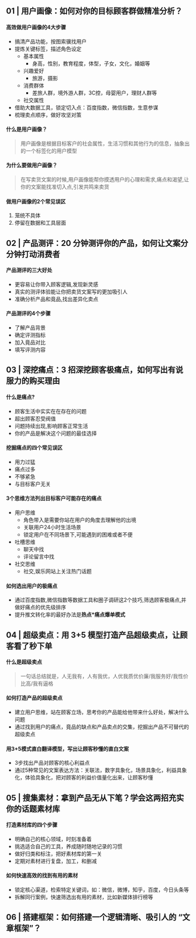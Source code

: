 ## 01 | 用户画像：如何对你的目标顾客群做精准分析？

#### 高效做用户画像的4大步骤
- 搞清产品功能，按图索骥找用户
- 提炼关键标签，描述角色设定
    - 基本属性
        - 身高，性别，教育程度，体型，子女，文化，婚姻等
    - 兴趣爱好
        - 旅游，摄影
    - 消费群体
        - 差旅人群，境外游人群，3C控，母婴用户，理财人群等
    - 社交属性
- 借助大数据工具，锁定切入点：百度指数，微信指数，生意参谋
- 梳理卖点顺序，做好攻坚对策

#### 什么是用户画像？
> 用户画像是根据目标客户的社会属性，生活习惯和其他行为的信息，抽象出的一个标签化的用户模型

#### 为什么要做用户画像？
> 在写卖货文案的时候,用户画像能帮你摸透用户的心理和需求,痛点和渴望,让你的文案能找准切入点,引发共鸣来卖货
#### 做用户画像的2个常见误区
1. 笼统不具体
2. 停留在数据和工具层面


## 02 | 产品测评：20 分钟测评你的产品，如何让文案分分钟打动消费者
#### 产品测评的三大好处
- 更容易让你带入顾客逻辑,发现新灵感
- 真实的测评体验能让你把卖货文案写的更加吸引人
- 准确分析产品和竟品,找出差异化卖点

#### 产品测评的4个步骤
- 了解产品背景
- 确定评测指标
- 加入竟品对比
- 填写评测内容

## 03 | 深挖痛点：3 招深挖顾客极痛点，如何写出有说服力的购买理由
#### 什么是痛点?
- 顾客生活中实实在在存在的问题
- 超出顾客忍受阀值
- 问题持续出现,影响顾客正常生活
- 你的产品是解决这个问题的最佳选择

#### 挖掘痛点的四个常见误区
- 用力过猛
- 痛点过多
- 不够紧急
- 与目标客户无关

#### 3个思维方法列出目标客户可能存在的痛点
- 用户思维
    - 角色带入是需要你站在用户的角度去理解他的出境
    - 关联用户24小时生活场景
    - 锁定用户在不同场景下,可能遇到的困难或者不便
- 吐槽思维
    - 聊天中找
    - 评论留言中找
- 社交思维
    - 社交,娱乐网站上关注热门话题

#### 如何选出用户的极痛点
- 通过百度指数,微信指数等数据工具和圈子调研这2个技巧,筛选顾客极痛点,并做好痛点的优先级排序
- 提升推文转化率的最好办法是**热点*痛点爆单模式**


## 04 | 超级卖点：用 3+5 模型打造产品超级卖点，让顾客看了秒下单
#### 什么是超级卖点
>一句话总结就是，人无我有，人有我优，人优我质优价廉/我服务好/我性价比高/我有逼格

#### 如何打造产品的超级卖点
- 建立用户思维，站在顾客立场，思考你的产品能给他带来什么好处，解决什么问题
- 通过找到用户的痛点，竟品的缺点和产品卖点的交集，挖掘出产品不可替代的超级卖点

#### 用3+5模式直白翻译模型，写出让顾客秒懂的直白文案
- 3步找出产品对顾客的核心利益点
- 通过5种常见的文案表达方法：关联法，数字具象化，场景具象化，利益具象化，体验具象化，把对顾客的利益价值量化出来，让顾客秒懂

## 05 | 搜集素材：拿到产品无从下笔？学会这两招充实你的话题素材库
#### 打造素材库的四个步骤
- 明确自己的核心领域，时刻准备着
- 挑选适合自己的工具，养成随时随地记录的习惯
- 做好归类和标注，把好素材库的第一关
- 定期对素材进行复盘，加工，和删减

#### 如何快速高效的找到有用的素材
- 锁定核心渠道，检索特定关键词，如：微信，微博，知乎，百度，今日头条等
- 拆解同行案例，快速筛选出有用的素材，比如新媒体排行榜等

## 06 | 搭建框架：如何搭建一个逻辑清晰、吸引人的 “文章框架”？
